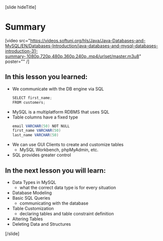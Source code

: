 [slide hideTitle]

# Summary

[video src="https://videos.softuni.org/hls/Java/Java-Databases-and-MySQL/EN/Databases-Introduction/java-databases-and-mysql-databases-introduction-31-summary-,1080p,720p,480p,360p,240p,.mp4/urlset/master.m3u8" poster="" /]

## In this lesson you learned:

- We communicate with the DB engine via SQL
    ```java
    SELECT first_name;
    FROM customers;
    ```
- MySQL is a multiplatform RDBMS that uses SQL
- Table columns have a fixed type
    ```java
    email VARCHAR(50) NOT NULL
    first_name VARCHAR(50)
    last_name VARCHAR(50)
    ```
- We can use GUI Clients to create and customize tables
    * MySQL Workbench, phpMyAdmin, etc.
- SQL provides greater control

## In the next lesson you will learn:

- Data Types in MySQL
    * what the correct data type is for every situation
- Database Modeling
- Basic SQL Queries
    * communicating with the database
- Table Customization
    * declaring tables and table constraint definition
- Altering Tables
- Deleting Data and Structures
 
[/slide]
